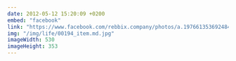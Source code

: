 ```yaml
---
date: 2012-05-12 15:20:09 +0200
embed: "facebook"
link: "https://www.facebook.com/rebbix.company/photos/a.197661353692484.23986.192737880851498/197661357025817/?type=3"
img: "/img/life/00194_item.md.jpg"
imageWidth: 530
imageHeight: 353
---
```

